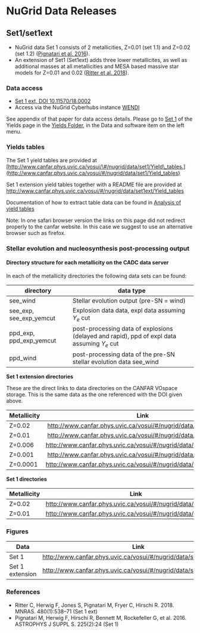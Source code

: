 # NuGrid Data Releases

## Set1/set1ext

* NuGrid data Set 1 consists of 2 metallicities, Z=0.01 (set 1.1) and Z=0.02 (set
1.2) ([Pignatari et al. 2016](http://adsabs.harvard.edu/abs/2016ApJS..225...24P)).  
* An extension of Set1 (Set1ext) adds three lower metallicites, as well as additional masses at all metallicities and MESA based massive star models for Z=0.01 and 0.02 ([Ritter et al. 2018](http://adsabs.harvard.edu/abs/2018MNRAS.480..538R)). 

### Data access
* [Set 1 ext, DOI 10.11570/18.0002](https://www.doi.org/10.11570/18.0002)
* Access via the NuGrid Cyberhubs instance [WENDI](http://wendi.nugridstars.org)

See appendix of that paper for data access details. Please go to [Set 1](data-and-software/yields/set-1) of the Yields page in the [Yields Folder](data-and-software/yields), in the Data and software item on the left menu.

### Yields tables

The Set 1 yield tables are provided at
[http://www.canfar.phys.uvic.ca/vosui/\#/nugrid/data/set1/Yield\_tables.](http://www.canfar.phys.uvic.ca/vosui/#/nugrid/data/set1/Yield_tables)

Set 1 extension yield tables together with a README file are provided at
<http://www.canfar.phys.uvic.ca/vosui/#/nugrid/data/set1ext/Yield_tables>

Documentation of how to extract table data can be found in [Analysis of
yield tables](../nugrid-data-server/analysis-of-yield-tables "Analysis of yield tables")

Note: In one safari browser version the links on this page did not
redirect properly to the canfar website. In this case we suggest to use
an alternative browser such as firefox.


### Stellar evolution and nucleosynthesis post-processing output

#### Directory structure for each metallicity on the CADC data server
In each of the metallicity directories the following data sets can be found:

   directory | data type
   ----------|------------
  see\_wind  | Stellar evolution output (pre-SN = wind) 
  see\_exp,  see\_exp\_yemcut   | Explosion data data, expl data assuming $Y_e$ cut
  ppd\_exp, ppd\_exp\_yemcut    | post-processing data of explosions (delayed and rapid), ppd of expl data assuming $Y_e$ cut
  ppd_wind    |   post-processing data of the pre-SN stellar evolution data see\_wind                             
                                       


**Set 1 extension directories**

These are the direct links to data directories on the CANFAR VOspace storage. This is the same data as the one referenced with the DOI given above.

Metallicity | Link
------------|-----
Z=0.02 | <http://www.canfar.phys.uvic.ca/vosui/#/nugrid/data/set1ext/set1.2>
Z=0.01 | <http://www.canfar.phys.uvic.ca/vosui/#/nugrid/data/set1ext/set1.1>
Z=0.006 | <http://www.canfar.phys.uvic.ca/vosui/#/nugrid/data/set1ext/set1.3a>
Z=0.001 | <http://www.canfar.phys.uvic.ca/vosui/#/nugrid/data/set1ext/set1.4a>
 Z=0.0001 |<http://www.canfar.phys.uvic.ca/vosui/#/nugrid/data/set1ext/set1.5a>

**Set 1 directories** 

Metallicity | Link
------------|-----
Z=0.02 | <http://www.canfar.phys.uvic.ca/vosui/#/nugrid/data/set1/set1.2>
Z=0.01 |<http://www.canfar.phys.uvic.ca/vosui/#/nugrid/data/set1/set1.1>

### Figures

Data | Link
-----|-----
Set 1 | <http://www.canfar.phys.uvic.ca/vosui/#/nugrid/data/set1/Figures>
Set 1 extension | <http://www.canfar.phys.uvic.ca/vosui/#/nugrid/data/set1ext/Figures>

### References

- Ritter C, Herwig F, Jones S, Pignatari M, Fryer C, Hirschi R. 2018. MNRAS. 480(1):538–71 (Set 1 ext)
- Pignatari M, Herwig F, Hirschi R, Bennett M, Rockefeller G, et al. 2016. ASTROPHYS J SUPPL S. 225(2):24 (Set 1)
